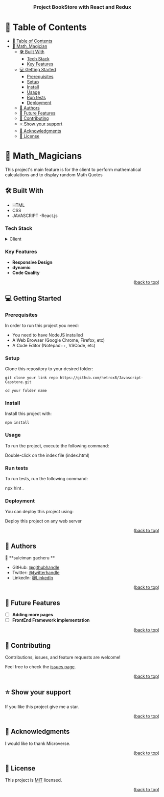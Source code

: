 <a name="readme-top"></a>

<div align="center">

  <br/>

  <h3><b>Project BookStore with React and Redux</b></h3>

</div>

# 📗 Table of Contents

- [📗 Table of Contents](#-table-of-contents)
- [📖 Math_Magician ](#-learderboard-)
  - [🛠 Built With ](#-built-with-)
    - [Tech Stack ](#tech-stack-)
    - [Key Features ](#key-features-)
  - [💻 Getting Started ](#-getting-started-)
    - [Prerequisites](#prerequisites)
    - [Setup](#setup)
    - [Install](#install)
    - [Usage](#usage)
    - [Run tests](#run-tests)
    - [Deployment](#deployment)
  - [👥 Authors ](#-authors-)
  - [🔭 Future Features ](#-future-features-)
  - [🤝 Contributing ](#-contributing-)
  - [⭐️ Show your support ](#️-show-your-support-)
  - [🙏 Acknowledgments ](#-acknowledgments-)
  - [📝 License ](#-license-)

# 📖 Math_Magicians <a name="about-project"></a>

This project's main feature is for the client to perform mathematical calculations and to display random Math Quotes

## 🛠 Built With <a name="built-with"></a>
- HTML
- CSS
- JAVASCRIPT
-React.js

### Tech Stack <a name="tech-stack"></a>

<details>
  <summary>Client</summary>
  <ul>
    <li><a href="https://developer.mozilla.org/ru/docs/Web/HTML">html5</a></li>
    <li><a href="https://developer.mozilla.org/ru/docs/Web/CSS">CSS3</a></li>
     <li><a href="https://developer.mozilla.org/en-US/docs/Web/JavaScript">javaScript</a></li>
  </ul>
</details>

### Key Features <a name="key-features"></a>

- **Responsive Design**
- **dynamic**
- **Code Quality**

<p align="right">(<a href="#readme-top">back to top</a>)</p>

<!-- ## 🚀 Live Demo <a name="live-demo"></a>

- [Live Demo Link](https://hetrox8.github.io/First-Capstone-Project/)

<p align="right">(<a href="#readme-top">back to top</a>)</p> -->

## 💻 Getting Started <a name="getting-started"></a>



### Prerequisites

In order to run this project you need:

- You need to have NodeJS installed
- A Web Browser (Google Chrome, Firefox, etc)
- A Code Editor (Notepad++, VSCode, etc)

### Setup

Clone this repository to your desired folder:

```
git clone your link repo https://github.com/hetrox8/Javascript-Capstone.git

cd your folder name
```

### Install

Install this project with:

```
npm install
```

### Usage

To run the project, execute the following command:

Double-click on the index file (index.html)

### Run tests

To run tests, run the following command:

npx hint .

### Deployment

You can deploy this project using:

Deploy this project on any web server

<p align="right">(<a href="#readme-top">back to top</a>)</p>

## 👥 Authors <a name="authors"></a>

👤 **suleiman gacheru **

- GitHub: [@githubhandle](https://github.com/suleiman)
- Twitter: [@twitterhandle](https://twitter.com/Asuleiman)
- LinkedIn: [@LinkedIn](https://www.linkedin.com/suleimangacheru/)


<p align="right">(<a href="#readme-top">back to top</a>)</p>

## 🔭 Future Features <a name="future-features"></a>

- [ ] **Adding more pages**
- [ ] **FrontEnd Framework implementation**

<p align="right">(<a href="#readme-top">back to top</a>)</p>

## 🤝 Contributing <a name="contributing"></a>

Contributions, issues, and feature requests are welcome!

Feel free to check the [issues page](../../issues/).

<p align="right">(<a href="#readme-top">back to top</a>)</p>

## ⭐️ Show your support <a name="support"></a>

If you like this project give me a star.

<p align="right">(<a href="#readme-top">back to top</a>)</p>

## 🙏 Acknowledgments <a name="acknowledgements"></a>

I would like to thank Microverse.

<p align="right">(<a href="#readme-top">back to top</a>)</p>

## 📝 License <a name="license"></a>


This project is [MIT](./MIT.md) licensed.


<p align="right">(<a href="#readme-top">back to top</a>)</p>
